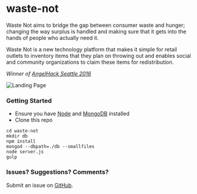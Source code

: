 # waste-not

Waste Not aims to bridge the gap between consumer waste and hunger; changing the way surplus is handled and making sure that it gets into the hands of people who actually need it.

Waste Not is a new technology platform that makes it simple for retail outlets to inventory items that they plan on throwing out and enables social and community organizations to claim these items for redistribution.

_Winner of [AngelHack Seattle 2016](http://angelhack.com/)_

![Landing Page](http://s31.postimg.org/3lhdpdbkr/Screen_Shot_2016_04_19_at_4_29_24_PM.png)

### Getting Started
- Ensure you have [Node](https://nodejs.org/en/) and [MongoDB](https://www.mongodb.org/) installed
- Clone this repo
```
cd waste-not
mkdir db
npm install
mongod --dbpath=./db --smallfiles
node server.js
gulp
```

### Issues? Suggestions? Comments?
Submit an issue on [GitHub](https://github.com/waste-not/waste-not/issues).
